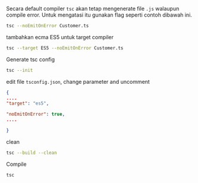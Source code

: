 Secara default compiler `tsc` akan tetap mengenerate file `.js` walaupun compile error.
Untuk mengatasi itu gunakan flag seperti contoh dibawah ini.

```bash
tsc --noEmitOnError Customer.ts
```

tambahkan ecma ES5 untuk target compiler

```bash
tsc --target ES5 --noEmitOnError Customer.ts
```

Generate tsc config

```bash
tsc --init
```

edit file `tsconfig.json`, change parameter and uncomment

```json
{
....
"target": "es5",

"noEmitOnError": true, 
....

}
```

clean
```bash
tsc --build --clean
```

Compile 
```bash
tsc
```
